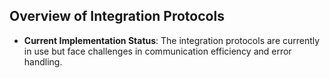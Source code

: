 ## Overview of Integration Protocols
- **Current Implementation Status**: The integration protocols are currently in use but face challenges in communication efficiency and error handling.
